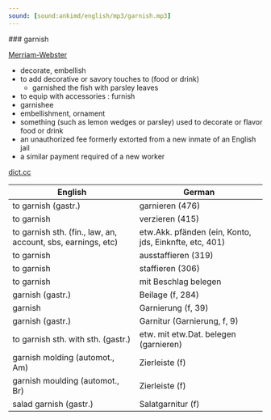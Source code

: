 ```yaml
---
sound: [sound:ankimd/english/mp3/garnish.mp3]
---
```


\### garnish

[Merriam-Webster](https://www.merriam-webster.com/dictionary/garnish)

- decorate, embellish
- to add decorative or savory touches to (food or drink)
    - garnished the fish with parsley leaves
- to equip with accessories : furnish
- garnishee
- embellishment, ornament
- something (such as lemon wedges or parsley) used to decorate or flavor food or drink
- an unauthorized fee formerly extorted from a new inmate of an English jail
- a similar payment required of a new worker

[dict.cc](https://www.dict.cc/garnish)

| English        | German       |
| -------------- | ------------ |
| to garnish (gastr.) | garnieren (476) |
| to garnish | verzieren (415) |
| to garnish sth. (fin., law, an, account, sbs, earnings, etc) | etw.Akk. pfänden (ein, Konto, jds, Einknfte, etc, 401) |
| to garnish | ausstaffieren (319) |
| to garnish | staffieren (306) |
| to garnish | mit Beschlag belegen |
| garnish (gastr.) | Beilage (f, 284) |
| garnish | Garnierung (f, 39) |
| garnish (gastr.) | Garnitur (Garnierung, f, 9) |
| to garnish sth. with sth. (gastr.) | etw. mit etw.Dat. belegen (garnieren) |
| garnish molding (automot., Am) | Zierleiste (f) |
| garnish moulding (automot., Br) | Zierleiste (f) |
| salad garnish (gastr.) | Salatgarnitur (f) |
